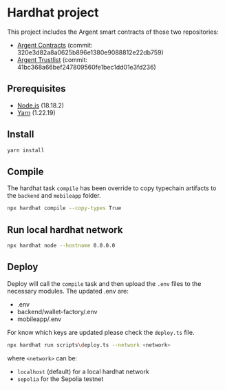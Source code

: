 # Hardhat project

This project includes the Argent smart contracts of those two repositories:

* [Argent Contracts](https://github.com/argentlabs/argent-contracts) (commit: 320e3d82a8a0625b896e1380e9088812e22db759)
* [Argent Trustlist](https://github.com/argentlabs/argent-trustlists) (commit: 41bc368a66bef247809560fe1bec1dd01e3fd236)

## Prerequisites

* [Node.js](https://nodejs.org/en/) (18.18.2)
* [Yarn](https://yarnpkg.com/) (1.22.19)

## Install

```bash
yarn install
```

## Compile

The hardhat task `compile` has been override to copy typechain artifacts to the `backend` and `mobileapp` folder. 

```bash
npx hardhat compile --copy-types True
```

## Run local hardhat network

```bash
npx hardhat node --hostname 0.0.0.0
```

## Deploy 
Deploy will call the `compile` task and then upload the `.env` files to the necessary modules.
The updated .env are:
* .env
* backend/wallet-factory/.env
* mobileapp/.env

For know which keys are updated please check the `deploy.ts` file.

```bash
npx hardhat run scripts\deploy.ts --network <network>
```

where `<network>` can be:
* `localhost` (default) for a local hardhat network
* `sepolia` for the Sepolia testnet 
